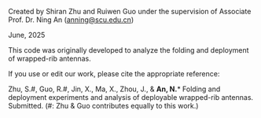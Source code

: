 Created by Shiran Zhu and Ruiwen Guo under the supervision of Associate Prof. Dr. Ning An (anning@scu.edu.cn)

June, 2025

This code was originally developed to analyze the folding and deployment of wrapped-rib antennas.

If you use or edit our work, please cite the appropriate reference:

Zhu, S.#, Guo, R.#, Jin, X., Ma, X., Zhou, J., & **An, N.*** Folding and deployment experiments and analysis of deployable wrapped-rib antennas. Submitted. (#: Zhu & Guo contributes equally to this work.)

